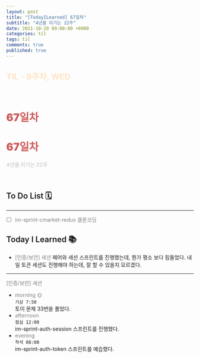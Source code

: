 ```yaml
---
layout: post
title: "[TodayILearned] 67일차"
subtitle: "4년을 이기는 22주"
date: 2021-10-20 09:00:00 +0900
categories: til
tags: til
comments: true
published: true
---
```


## <span style="color:Bisque;font-size: 22px">TIL - 9주차, WED</span>

<br />

# **<span style="font-weight:900;color:indianred">67일차</span>**

# **<span style="font-weight:900;color:indianred">67일차</span>**

**<span style="color:lightgray">4년을 이기는 22주</span>**

<br />

## <span style="font-weight:600">To Do List</span> 🗓

---

- [ ] <span style="color:gray">im-sprint-cmarket-redux 클론코딩</span>

## <span style="font-weight:600">Today I Learned</span> 📚

- <span style="color:gray">[인증/보안] 세션</span>
  페어와 세션 스프린트를 진행했는데, 뭔가 평소 보다 힘들었다. 내일 토큰 세션도 진행해야 하는데, 잘 할 수 있을지 모르겠다.

---

<span style="color:gray">[인증/보안] 세션</span>

- <span style="color:gray">morning 🌞</span> <br>
  `기상 7:50` <br>
  토이 문제 33번을 풀었다.
- <span style="color:gray">afternoon</span> <br>
  `점심 12:00`<br>
  im-sprint-auth-session 스프린트를 진행했다.
- <span style="color:gray">evening</span> <br>
  `착석 08:00`<br>
  im-sprint-auth-token 스프린트를 예습했다.
